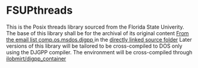 # FSUPthreads

This is the Posix threads library sourced from the Florida State Univerity. The base of this library shall be for the archival of its original content [From the email list comp.os.msdos.djgpp ](https://groups.google.com/g/comp.os.msdos.djgpp/c/RNeA2ZUAhmI) in the [directly linked source folder](https://www.ibiblio.org/pub/micro/pc-stuff/freedos/files/util/file/7zip/9.20.1/FSUPthreads314DJ.zip)
Later versions of this library will be tailored to be cross-compiled to DOS only using the DJGPP compiler. The environment will be cross-compiled through [ilobmirt/djgpp_container](https://github.com/ilobmirt/DJGPP_CONTAINER)
